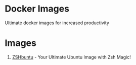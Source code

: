 # Docker Images
Ultimate docker images for increased productivity

# Images
1. [ZSHbuntu](./zshbuntu/docs/README.md) - Your Ultimate Ubuntu Image with Zsh Magic!
